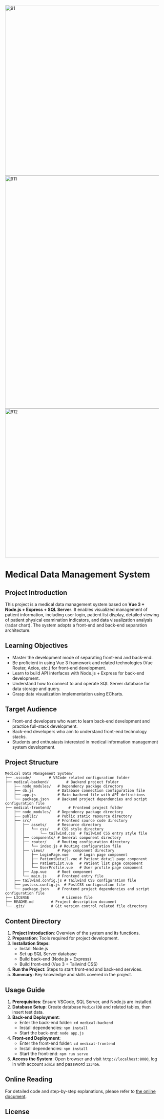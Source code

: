
<img width="526" height="558" alt="91" src="https://github.com/user-attachments/assets/fe5ba72a-5828-4c3e-ad29-d2ade28de499" />
<img width="1280" height="762" alt="911" src="https://github.com/user-attachments/assets/2289603f-4485-402c-92da-3bfd8a4d0b48" />
<img width="1280" height="487" alt="912" src="https://github.com/user-attachments/assets/8483a486-020c-4beb-b248-7f0ae8631cea" />

# Medical Data Management System

## Project Introduction
This project is a medical data management system based on **Vue 3 + Node.js + Express + SQL Server**. It enables visualized management of patient information, including user login, patient list display, detailed viewing of patient physical examination indicators, and data visualization analysis (radar chart). The system adopts a front-end and back-end separation architecture.

## Learning Objectives
- Master the development mode of separating front-end and back-end.
- Be proficient in using Vue 3 framework and related technologies (Vue Router, Axios, etc.) for front-end development.
- Learn to build API interfaces with Node.js + Express for back-end development.
- Understand how to connect to and operate SQL Server database for data storage and query.
- Grasp data visualization implementation using ECharts.

## Target Audience
- Front-end developers who want to learn back-end development and practice full-stack development.
- Back-end developers who aim to understand front-end technology stacks.
- Students and enthusiasts interested in medical information management system development.

## Project Structure
```
Medical Data Management System/
├── .vscode/        # VSCode related configuration folder
├── medical-backend/        # Backend project folder
│   ├── node_modules/   # Dependency package directory
│   ├── db.js           # Database connection configuration file
│   ├── app.js          # Main backend file with API definitions
│   └── package.json    # Backend project dependencies and script configuration file
├── medical-frontend/        # Frontend project folder
│   ├── node_modules/   # Dependency package directory
│   ├── public/         # Public static resource directory
│   ├── src/            # Frontend source code directory
│   │   ├── assets/     # Resource directory
│   │   │   └── css/    # CSS style directory
│   │   │       └── tailwind.css  # Tailwind CSS entry style file
│   │   ├── components/ # General component directory
│   │   ├── router/     # Routing configuration directory
│   │   │   └── index.js # Routing configuration file
│   │   ├── views/      # Page component directory
│   │   │   ├── LoginPage.vue     # Login page component
│   │   │   ├── PatientDetail.vue # Patient detail page component
│   │   │   ├── PatientList.vue   # Patient list page component
│   │   │   └── UserProfile.vue   # User profile page component
│   │   ├── App.vue     # Root component
│   │   └── main.js     # Frontend entry file
│   ├── tailwind.config.js # Tailwind CSS configuration file
│   ├── postcss.config.js  # PostCSS configuration file
│   └── package.json    # Frontend project dependencies and script configuration file
├── LICENSE               # License file
├── README.md        # Project description document
└── .git/            # Git version control related file directory
```

## Content Directory
1. **Project Introduction**: Overview of the system and its functions.
2. **Preparation**: Tools required for project development.
3. **Installation Steps**:
   - Install Node.js
   - Set up SQL Server database
   - Build back-end (Node.js + Express)
   - Build front-end (Vue 3 + Tailwind CSS)
4. **Run the Project**: Steps to start front-end and back-end services.
5. **Summary**: Key knowledge and skills covered in the project.

## Usage Guide
1. **Prerequisites**: Ensure VSCode, SQL Server, and Node.js are installed.
2. **Database Setup**: Create database `MedicalDB` and related tables, then insert test data.
3. **Back-end Deployment**:
   - Enter the back-end folder: `cd medical-backend`
   - Install dependencies: `npm install`
   - Start the back-end: `node app.js`
4. **Front-end Deployment**:
   - Enter the front-end folder: `cd medical-frontend`
   - Install dependencies: `npm install`
   - Start the front-end: `npm run serve`
5. **Access the System**: Open browser and visit `http://localhost:8080`, log in with account `admin` and password `123456`.

## Online Reading
For detailed code and step-by-step explanations, please refer to [the online document](https://xcn6367dhjzq.feishu.cn/docx/LmsjdYdquoT587x43rmcubz9nIg).

## License

